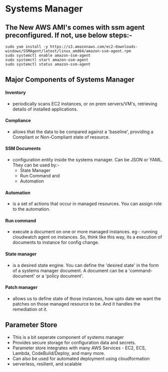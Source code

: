 # Systems Manager
 
## The New AWS AMI's comes with ssm agent preconfigured. If not, use below steps:-
```
sudo yum install -y https://s3.amazonaws.com/ec2-downloads-windows/SSMAgent/latest/linux_amd64/amazon-ssm-agent.rpm
sudo systemctl enable amazon-ssm-agent
sudo systemctl start amazon-ssm-agent
sudo systemctl status amazon-ssm-agent
```
## Major Components of Systems Manager

#### Inventory
  * periodically scans EC2 instances, or on prem servers/VM's, retrieving details of installed applications.
  
#### Compliance
  * allows that the data to be compared against a 'baseline', providing a Compliant or Non-Compliant state of resource.
  
#### SSM Documents
  * configuration entity inside the systems manager. Can be JSON or YAML. They can be used by:-
    * State Manager
    * Run Command and
    * Automation
    
#### Automation
  * is a set of actions that occur in managed resources. You can assign role to the automation.
  
#### Run command
  * execute a document on one or more managed instances. eg-: running cloudwatch agent on instances. So, think like this way, its a execution of documents to instance for config change.

#### State manager
  * is a desired state engine. You can define the 'desired state' in the form of a systems manager document. A document can be a 'command-document' or a 'policy document'.
  
#### Patch manager
  * allows us to define state of those instances, how upto date we want the patches on those managed resource to be. And it handles the remediation ot it.
  
## Parameter Store
  * This is a bit seperate component of systems manager
  * Provides secure storage for configuration data and secrets.
  * Parameter store integrates with many AWS Services - EC2, ECS, Lambda, CodeBuild/Deploy, and many more.
  * Can also be used for automated deployment using cloudformation
  * serverless, resilient, and scalable
